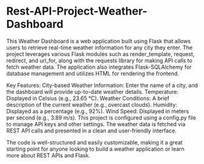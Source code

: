 # Rest-API-Project-Weather-Dashboard
This Weather Dashboard is a web application built using Flask that allows users to retrieve real-time weather information for any city they enter. The project leverages various Flask modules such as render_template, request, redirect, and url_for, along with the requests library for making API calls to fetch weather data. The application also integrates Flask-SQLAlchemy for database management and utilizes HTML for rendering the frontend.

Key Features:
City-based Weather Information: Enter the name of a city, and the dashboard will provide up-to-date weather details.
Temperature: Displayed in Celsius (e.g., 23.65 °C).
Weather Conditions: A brief description of the current weather (e.g., overcast clouds).
Humidity: Displayed as a percentage (e.g., 92%).
Wind Speed: Displayed in meters per second (e.g., 3.89 m/s).
This project is configured using a config.py file to manage API keys and other settings. The weather data is fetched via REST API calls and presented in a clean and user-friendly interface.

The code is well-structured and easily customizable, making it a great starting point for anyone looking to build a weather application or learn more about REST APIs and Flask.

